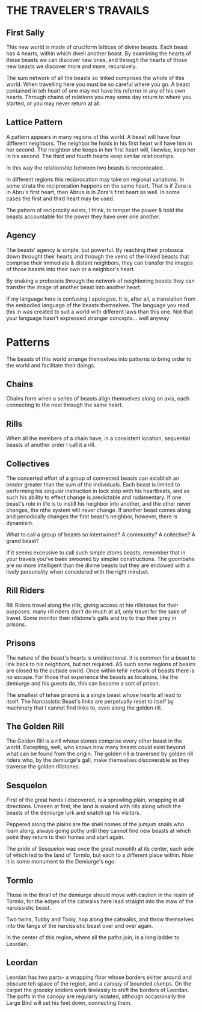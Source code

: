 THE TRAVELER'S TRAVAILS
=======================
First Sally
-----------
This new world is made of cruciform lattices of divine beasts.  Each beast has
4 hearts, within which dwell another beast.  By examining the hearts of these
beasts we can discover new ones, and through the hearts of those new beasts we
discover more and more, recursively.

The sum network of all the beasts so linked comprises the whole of this world.
When travelling here you must be so careful where you go.  A beast contained in
teh heart of one may not have his referrer in any of his own hearts.  Through
chains of relations you may some day return to where you started, or you may
never return at all.

Lattice Pattern
---------------
A pattern appears in many regions of this world.  A beast will have four
different neighbors. The neighbor he holds in his first heart will have him in
her second.  The neighbor she keeps in her first heart will, likewise, keep her
in his second.  The third and fourth hearts keep similar relationships.

In this way the relationship between two beasts is reciprocated.

In different regions this reciprocation may take on regional variations. In
some strata the reciprocation happens on the same heart.  That is if Zora is in
Abru's first heart, then Abrus is in Zora's first heart as well.  In some cases
the first and third heart may be used.

The pattern of reciprocity exists, I think, to temper the power & hold the
beasts accountable for the power they have over one another.

Agency
------
The beasts' agency is simple, but powerful.  By reaching their probosca down
throught their hearts and through the veins of the linked beasts that comprise
their immediate & distant neighbors, they can transfer the images of those
beasts into their own or a neighbor's heart.

By snaking a proboscis through the network of neighboring beasts they can transfer the image
 of another beast into another heart.

If my language here is confusing I apologize. It is, after all, a translation from the embodied language of the beasts themselves.
The language you read this in was created to suit a world with different laws than this one. Not that your language hasn't expressed stranger concepts... well anyway

Patterns
========
The beasts of this world arrange themselves into patterns to bring order to the world and facilitate their doings.

Chains
------
Chains form when a series of beasts align themselves along an axis, each connecting to the next through the same heart.

Rills
-----
When all the members of a chain have, in a consistent location, sequential beasts of another order I call it a rill.

Collectives
-----------
The concerted effort of a group of connected beasts can establish an oroder
greater than the sum of the individuals. Each beast is limited to performing
his singular instruction in lock step with his heartbeats, and as such his
ability to effect change is predictable and rudamentary. If one beast's role in
life is to instill his neighbor into another, and the other never changes, the
nthe system will never change. If another beast comes along and periodically
changes the first beast's neighbor, however, there is dynamism.

What to call a group of beasts so intertwined? A community? A collective? A
grand beast?

If it seems excessive to call such simple atoms beasts, remember that in your travels you've been swooned 
by simpler constructions. The goombahs are no more intelligent than the divine beasts but they are endowed with a 
lively personality when considered with the right mindset.

Rill Riders
-----------
Rill Riders travel along the rills, giving access ot hte rillstones for their purposes. many rill riders don't do much at all,
only travel for the sake of travel. Some monitor their rillstone's galls and try to trap their prey in prisons.

Prisons
-------
The nature of the beast's hearts is unidirectional. It is common for a beast to link back to his neighbors, but not required.
AS such some regions of beasts are closed to the outside owrld. Once within tehir network of beasts there is no escape. For those
that experience the beasts as locations, like the demiurge and his guests do, this can become a sort of prison.

The smallest of tehse prisons is a single beast whose hearts all lead to itself. The Narcissistic Beast's links are perpetually reset
to itself by machinery that I cannot find links to, even along the golden rill.

The Golden Rill
---------------
The Golden Rill is a rill whose stones comprise every other beast in the world. Excepting, well, who knows how many beasts could exist beyond
what can be found from the origin. The golden rill is traversed by golden rill riders who, by the demiurge's gall, make themselves discoverable
as they  traverse the golden rillstones.

Sesquelon
---------
First of the great herds I discovered, is a sprawling plain, wrapping in all
directions. Unseen at first, the land is snaked with rills along which the
beasts of the demiurge lurk and snatch up his visitors.

Peppered along the plains are the shell homes of the jumjum snails who
loam along, always going pothy until they cannot find new beasts at which
point they return to their homes and start again.

The pride of Sesquelon was once the great monolith at its center, each side of which led
to the land of Tormlo, but each to a different place within. Now it is some monument to
the Demiurge's ego.

Tormlo
------
Those in the thrall of the demiurge should move with caution in the realm of Tormlo, for the edges
of the catwalks here lead straight into the maw of the narcissistic beast.

Two twins, Tubby and Tooly, hop along the catwalks, and throw themselves into the fangs of the narcissistic 
beast over and over again.

In the center of this region, where all the paths join, is a long ladder to Leordan.

Leordan
-------
Leordan has two parts- a wrapping floor whose borders skitter around and obscure teh space of the region, and a canopy of bounded clumps.
On the carpet the groosky sniders work tirelessly to shift the borders of Leordan.
The poffs in the canopy are regularly isolated, although occasionally the Large Bird will set his feet down, connecting them.
